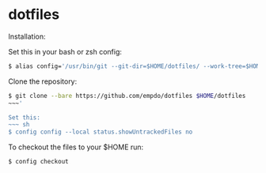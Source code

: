 # dotfiles

Installation:

Set this in your bash or zsh config:
~~~ sh
$ alias config='/usr/bin/git --git-dir=$HOME/dotfiles/ --work-tree=$HOME'
~~~

Clone the repository:
~~~ sh
$ git clone --bare https://github.com/empdo/dotfiles $HOME/dotfiles
~~~'

Set this:
~~~ sh
$ config config --local status.showUntrackedFiles no
~~~

To checkout the files to your $HOME run:
~~~ sh
$ config checkout
~~~
